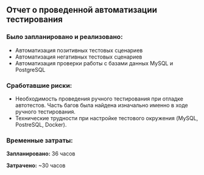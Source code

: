 ## Отчет о проведенной автоматизации тестирования

### Было запланировано и реализовано:

* Автоматизация позитивных тестовых сценариев
* Автоматизация негативных тестовых сценариев
* Автоматизация проверки работы с базами данных MySQL и PostgreSQL

### Сработавшие риски:

* Необходимость проведения ручного тестирования при отладке автотестов. Часть багов была найдена изначально именно в ходе ручного тестирования.
* Технические трудности при настройке тестового окружения (MySQL, PostreSQL, Docker).

### Временные затраты:

**Запланировано:** 36 часов

**Затрачено:** ~30 часов